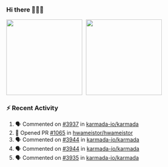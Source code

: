 ### Hi there 👋👋👋

<div style="display: flex; gap: 10px;">
  <img height="200px" src="https://github-readme-stats.vercel.app/api?username=Vacant2333&show_icons=true&theme=flag-india&count_private=true&hide_rank=true&include_all_commits=true">
  <img height="200px" src="https://github-readme-stats.vercel.app/api/top-langs/?username=Vacant2333&layout=donut">
</div>

### :zap: Recent Activity

<!--START_SECTION:activity-->
1. 🗣 Commented on [#3937](https://github.com/karmada-io/karmada/pull/3937#issuecomment-1683380937) in [karmada-io/karmada](https://github.com/karmada-io/karmada)
2. 💪 Opened PR [#1065](https://github.com/hwameistor/hwameistor/pull/1065) in [hwameistor/hwameistor](https://github.com/hwameistor/hwameistor)
3. 🗣 Commented on [#3944](https://github.com/karmada-io/karmada/pull/3944#issuecomment-1678655177) in [karmada-io/karmada](https://github.com/karmada-io/karmada)
4. 🗣 Commented on [#3944](https://github.com/karmada-io/karmada/pull/3944#issuecomment-1678645744) in [karmada-io/karmada](https://github.com/karmada-io/karmada)
5. 🗣 Commented on [#3935](https://github.com/karmada-io/karmada/issues/3935#issuecomment-1678601595) in [karmada-io/karmada](https://github.com/karmada-io/karmada)
<!--END_SECTION:activity-->
